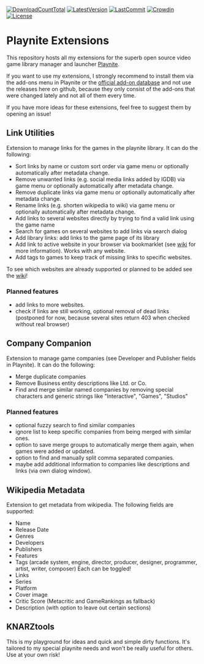 [![DownloadCountTotal](https://img.shields.io/github/downloads/HerrKnarz/Playnite-Extensions/total?style=flat)](https://github.com/HerrKnarz/Playnite-Extensions/archive/refs/heads/master.zip)
[![LatestVersion](https://img.shields.io/github/v/release/HerrKnarz/Playnite-Extensions?include_prereleases&style=flat)](https://github.com/HerrKnarz/Playnite-Extensions/releases)
[![LastCommit](https://img.shields.io/github/last-commit/HerrKnarz/Playnite-Extensions?style=flat)](https://github.com/HerrKnarz/Playnite-Extensions/commits/master)
[![Crowdin](https://badges.crowdin.net/playnite-extension-linkutiliti/localized.svg)](https://crowdin.com/project/playnite-extension-linkutiliti)
[![License](https://img.shields.io/github/license/HerrKnarz/Playnite-Extensions?style=flat)](https://github.com/HerrKnarz/Playnite-Extensions/blob/master/LICENSE.txt)

# Playnite Extensions

This repository hosts all my extensions for the superb open source video game library manager and launcher [Playnite](http://playnite.link/).

If you want to use my extensions, I strongly recommend to install them via the add-ons menu in Playnite or the [official add-on database](https://playnite.link/addons.html) and not use the releases here on github, because they only consist of the add-ons that were changed lately and not all of them every time. 

If you have more ideas for these extensions, feel free to suggest them by opening an issue!

## Link Utilities

Extension to manage links for the games in the playnite library. It can do the following:

- Sort links by name or custom sort order via game menu or optionally automatically after metadata change.
- Remove unwanted links (e.g. social media links added by IGDB) via game menu or optionally automatically after metadata change.
- Remove duplicate links via game menu or optionally automatically after metadata change.
- Rename links (e.g. shorten wikipedia to wiki) via game menu or optionally automatically after metadata change.
- Add links to several websites directly by trying to find a valid link using the game name
- Search for games on several websites to add links via search dialog
- Add library links: add links to the game page of its library
- Add link to active website in your browser via bookmarklet (see [wiki](https://github.com/HerrKnarz/Playnite-Extensions/wiki/Link-Utilities:-URL-handler-and-bookmarklet) for more information). Works with any website.
- Add tags to games to keep track of missing links to specific websites.

To see which websites are already supported or planned to be added see the [wiki](https://github.com/HerrKnarz/Playnite-Extensions/wiki/Link-Utilities:-Supported-websites-for-add-&-search-function)!

### Planned features
- add links to more websites.
- check if links are still working, optional removal of dead links (postponed for now, because several sites return 403 when checked without real browser)

## Company Companion

Extension to manage game companies (see Developer and Publisher fields in Playnite). It can do the following:

- Merge duplicate companies
- Remove Business entity descriptions like Ltd. or Co.
- Find and merge similar named companies by removing special characters and generic strings like "Interactive", "Games", "Studios"

### Planned features
- optional fuzzy search to find similar companies
- ignore list to keep specific companies from being merged with similar ones.
- option to save merge groups to automatically merge them again, when games were added or updated.
- option to find and manually split comma separated companies.
- maybe add additional information to companies like descriptions and links (via own dialog window).

## Wikipedia Metadata

Extension to get metadata from wikipedia. The following fields are supported:

- Name
- Release Date
- Genres
- Developers
- Publishers
- Features
- Tags (arcade system, engine, director, producer, designer, programmer, artist, writer, composer) Each can be toggled!
- Links
- Series
- Platform
- Cover image
- Critic Score (Metacritic and GameRankings as fallback)
- Description (with option to leave out certain sections)

## KNARZtools

This is my playground for ideas and quick and simple dirty functions. It's tailored to my special playnite needs and won't be really useful for others. Use at your own risk!
